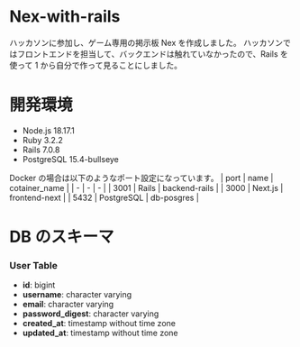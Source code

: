 # Nex-with-rails

ハッカソンに参加し、ゲーム専用の掲示板 Nex を作成しました。
ハッカソンではフロントエンドを担当して、バックエンドは触れていなかったので、Rails を使って 1 から自分で作って見ることにしました。

# 開発環境

- Node.js 18.17.1
- Ruby 3.2.2
- Rails 7.0.8
- PostgreSQL 15.4-bullseye

Docker の場合は以下のようなポート設定になっています。
| port | name | cotainer_name |
| - | - | - |
| 3001 | Rails | backend-rails |
| 3000 | Next.js | frontend-next |
| 5432 | PostgreSQL | db-posgres |

# DB のスキーマ

### User Table

- **id**: bigint
- **username**: character varying
- **email**: character varying
- **password_digest**: character varying
- **created_at**: timestamp without time zone
- **updated_at**: timestamp without time zone
